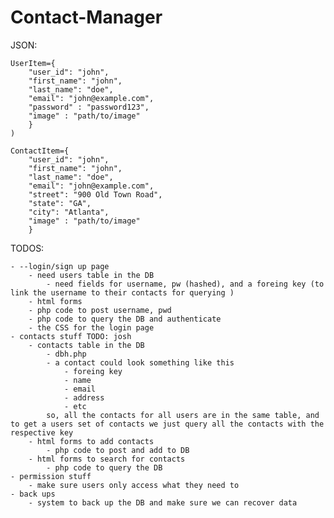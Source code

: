 # Contact-Manager

JSON:
```
UserItem={
    "user_id": "john",
    "first_name": "john",
    "last_name": "doe",
    "email": "john@example.com",
    "password" : "password123",
    "image" : "path/to/image"
    }
)

ContactItem={
    "user_id": "john",
    "first_name": "john",
    "last_name": "doe",
    "email": "john@example.com",
    "street": "900 Old Town Road",
    "state": "GA",
    "city": "Atlanta",
    "image" : "path/to/image"
    }
```


TODOS:

    - --login/sign up page
        - need users table in the DB
            - need fields for username, pw (hashed), and a foreing key (to link the username to their contacts for querying )
        - html forms 
        - php code to post username, pwd
        - php code to query the DB and authenticate 
        - the CSS for the login page
    - contacts stuff TODO: josh
        - contacts table in the DB
            - dbh.php
            - a contact could look something like this
                - foreing key
                - name
                - email
                - address
                - etc
            so, all the contacts for all users are in the same table, and to get a users set of contacts we just query all the contacts with the respective key
        - html forms to add contacts
            - php code to post and add to DB
        - html forms to search for contacts
            - php code to query the DB
    - permission stuff
        - make sure users only access what they need to
    - back ups
        - system to back up the DB and make sure we can recover data
